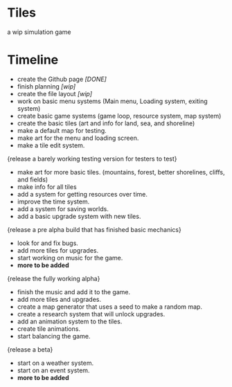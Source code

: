 # Tiles
a wip simulation game

# Timeline

- create the Github page *[DONE]*
- finish planning *[wip]*
- create the file layout *[wip]*
- work on basic menu systems
  (Main menu, Loading system, exiting system)
- create basic game systems
  (game loop, resource system, map system)
- create the basic tiles
  (art and info for land, sea, and shoreline)
- make a default map for testing.
- make art for the menu and loading screen.
- make a tile edit system.

{release a barely working testing version for testers to test}

- make art for more basic tiles.
  (mountains, forest, better shorelines, cliffs, and fields)
- make info for all tiles
- add a system for getting resources over time.
- improve the time system.
- add a system for saving worlds.
- add a basic upgrade system with new tiles.

{release a pre alpha build that has finished basic mechanics}

- look for and fix bugs.
- add more tiles for upgrades.
- start working on music for the game.
- **more to be added**

{release the fully working alpha}

- finish the music and add it to the game.
- add more tiles and upgrades.
- create a map generator that uses a seed to make a random map.
- create a research system that will unlock upgrades.
- add an animation system to the tiles.
- create tile animations.
- start balancing the game. 

{release a beta}

- start on a weather system.
- start on an event system.
- **more to be added**